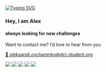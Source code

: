 [![Typing SVG](https://readme-typing-svg.herokuapp.com?font=Fira+Code&duration=1500&pause=1500&vCenter=true&multiline=true&random=false&width=350&height=75&lines=Hello+World!++%F0%9F%91%8B;I+am+Alex+and+I+learn+Java)](https://git.io/typing-svg)

### Hey, I am Alex
#### always looking for new challenges 


 Want to contact me? I’d love to hear from you 
 
 [📧 oleksandr.ovcharenko@dci-student.org](mailto:oleksandr.ovcharenko@dci-student.org)
 
![](https://github-profile-summary-cards.vercel.app/api/cards/profile-details?username=LeonardoUA&theme=solarized_dark)
![](https://github-profile-summary-cards.vercel.app/api/cards/most-commit-language?username=LeonardoUA&theme=solarized_dark)
![](https://github-profile-summary-cards.vercel.app/api/cards/repos-per-language?username=LeonardoUA&theme=solarized_dark)
![](https://github-profile-summary-cards.vercel.app/api/cards/stats?username=LeonardoUA&theme=solarized_dark)
![](https://github-profile-summary-cards.vercel.app/api/cards/productive-time?username=LeonardoUA&theme=solarized_dark)
